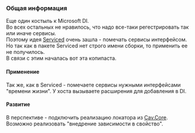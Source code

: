 ### Общая информация
Еще один костыль к Microsoft DI.  
Во всех остальных не нравилось, что надо все-таки регестрировать так или иначе сервисы.  
Поэтому идея [Serviced](https://github.com/Stoyanov8/Serviced) очень зашла - помечать сервисы интерфейсом. Но так как в пакете Serviced нет строго имени сборки, то применить ее не получилось.  
В связи с этим началась вот эта копипаста.

#### Применение
Так же, как в Serviced - помечаете сервисы нужными интерфейсами "времени жизни". 
У хоста вызываете расширения для добавления в DI.

#### Развитие
В перспективе - подключить реализацию локатора из [Cav.Core](https://www.nuget.org/packages/Cav.Core).
Возможно реализовать "внедрение зависимости в свойство".